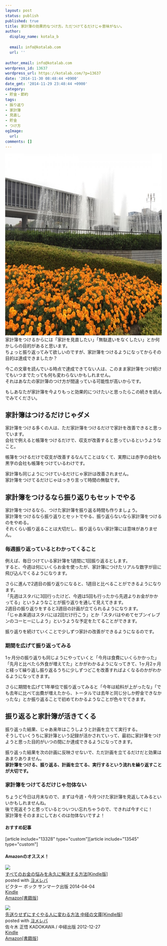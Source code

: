```yaml
---
layout: post
status: publish
published: true
title: 家計簿の効果的なつけ方。ただつけてるだけじゃ意味がない。
author:
  display_name: kotala_b

  email: info@kotalab.com
  url: ''

author_email: info@kotalab.com
wordpress_id: 13637
wordpress_url: https://kotalab.com/?p=13637
date: '2014-11-30 08:48:44 +0900'
date_gmt: '2014-11-29 23:48:44 +0900'
category:
- 貯金・節約
tags:
- 振り返り
- 家計簿
- 見直し
- 貯金
- つけ方
ogImage:
  url:
comments: []
---
```

<p><img src="/wp-content/uploads/give-way-of-household-account-book_20141130-780x585.jpg" alt="give-way-of-household-account-book_20141130" width="780" height="585" class="aligncenter size-large wp-image-13644" /><br />
家計簿をつけるからには「家計を見直したい」「無駄遣いをなくしたい」とか何かしらの目的があると思います。<br />
ちょっと振り返ってみて欲しいのですが、家計簿をつけるようになってからその目的は達成できましたか？</p>
<p>今この文章を読んでいる時点で達成できてない人は、このまま家計簿をつけ続けてもいつまでたっても何も変わらないかもしれません。<br />
それはあなたの家計簿のつけ方が間違っている可能性が高いからです。</p>
<p>もしあなたが家計簿を今よりもっと効果的につけたいと思ったらこの続きを読んでみてください。<br />
</p>
<!--more-->
<h2>家計簿はつけるだけじゃダメ</h2>
<p>家計簿をつける多くの人は、ただ家計簿をつけるだけで家計を改善できると思っています。<br />
会社で例えると帳簿をつけるだけで、収支が改善すると思っているというようなこと。</p>
<p>帳簿をつけるだけで収支が改善するなんてことはなくて、実際には赤字の会社も黒字の会社も帳簿をつけているわけです。</p>
<p>家計簿も同じようにつけているだけじゃ家計は改善されません。<br />
家計簿をつけてるだけじゃはっきり言って時間の無駄です。</p>
<h2>家計簿をつけるなら振り返りもセットでやる</h2>
<p>家計簿をつけるなら、つけた家計簿を振り返る時間も作りましょう。<br />
家計簿をつけるなら振り返りとセットでやる、振り返らないなら家計簿をつけるのをやめる。<br />
それくらい振り返ることは大切だし、振り返らない家計簿には意味がありません。</p>
<h3>毎週振り返っているとわかってくること</h3>
<p>例えば、毎日つけている家計簿を1週間に1回振り返るとします。<br />
すると、今週は何にいくらお金を使ったが、家計簿につけたリアルな数字が目に飛び込んでくるようになります。</p>
<p>さらに進んで2週目の振り返りになると、1週目と比べることができるようになります。<br />
「先週はスタバに3回行ったけど、今週は5回も行ったから先週よりお金がかかってる」というようなことが振り返りを通して見えてきます。<br />
2週目の振り返りをすると3週目の計画が立てられるようになります。<br />
「じゃあ来週はスタバには2回だけ行こう」とか「スタバはやめてセブンイレブンのコーヒーにしよう」というような予定をたてることができます。</p>
<p>振り返りを続けていくことで少しずつ家計の改善ができるようになるのです。</p>
<h3>期間を広げて振り返ってみる</h3>
<p>1ヶ月分の振り返りも同じようにやっていくと「今月は食費にいくらかかった」「先月と比べたら外食が増えてた」とかがわかるようになってきて、1ヶ月2ヶ月と経って繰り返し振り返るうちに少しずつどこを改善すればよくなるのかがわかるようになってきます。</p>
<p>さらに期間を広げて1年単位で振り返ってみると「今年は給料が上がったな」「でも去年に比べて出費が増えたから、トータルでは去年と同じ分しか貯金できなかったな」とか振り返ることで初めてわかるようなことが色々でてきます。</p>
<h2>振り返ると家計簿が活きてくる</h2>
<p>振り返った結果、じゃあ来年はこうしようと計画を立てて実行する。<br />
そうしていくうちに家計簿という記録が活かされていって、最初に家計簿をつけようと思った目的がいつの間にか達成できるようになってきます。</p>
<p>振り返った結果を次の計画に反映させないで、ただ計画を立てるだけだと効果はあまりありません。<br />
<strong>家計簿をつける、振り返る、計画を立てる、実行するという流れを繰り返すことが大切です。</strong></p>
<h3>家計簿をつけてるだけじゃ勿体ない</h3>
<p>ちょうど今日は月末なので、まずは今週・今月つけた家計簿を見返してみるといいかもしれませんね。<br />
後で見返そうと思っているとついつい忘れちゃうので、できれば今すぐに！<br />
家計簿をそのままにしておくのは勿体ないですよ！</p>
<h4 class="rel">おすすめ記事</h4>
<p>[article include="13328" type="custom"][article include="13545" type="custom"]</p>
<h4 class="aam">Amazonのオススメ！</h4>
<div class="booklink-box">
<div class="booklink-image"><a href="https://www.amazon.co.jp/exec/obidos/asin/B00JE9IJI8/same-22/" rel="nofollow" target="_blank"><img src="https://images-fe.ssl-images-amazon.com/images/I/31lsO2a-roL._SL160_.jpg" style="border: none;" /></a></div>
<div class="booklink-info">
<div class="booklink-name"><a href="https://www.amazon.co.jp/exec/obidos/asin/B00JE9IJI8/same-22/" rel="nofollow" target="_blank">すべてのお金の悩みを永久に解決する方法[Kindle版]</a>
<div class="booklink-powered-date">posted with <a href="https://yomereba.com" rel="nofollow" target="_blank">ヨメレバ</a></div>
</div>
<div class="booklink-detail">ビクター ボック サンマーク出版 2014-04-04    </div>
<div class="booklink-link2">
<div class="shoplinkkindle"><a href="https://www.amazon.co.jp/exec/obidos/ASIN/B00JE9IJI8/same-22/" rel="nofollow" target="_blank" >Kindle</a></div>
<div class="shoplinkamazon"><a href="https://www.amazon.co.jp/exec/obidos/ASIN/4763133675/same-22/" rel="nofollow" target="_blank" title="アマゾン" >Amazon[書籍版]</a></div>
</p></div>
</div>
<div class="booklink-footer"></div>
</div>
<div class="booklink-box">
<div class="booklink-image"><a href="https://www.amazon.co.jp/exec/obidos/asin/B00ARBMSQG/same-22/" rel="nofollow" target="_blank"><img src="https://images-fe.ssl-images-amazon.com/images/I/51lLDYud3FL._SL160_.jpg" style="border: none;" /></a></div>
<div class="booklink-info">
<div class="booklink-name"><a href="https://www.amazon.co.jp/exec/obidos/asin/B00ARBMSQG/same-22/" rel="nofollow" target="_blank">先送りせずにすぐやる人に変わる方法 中経の文庫[Kindle版]</a>
<div class="booklink-powered-date">posted with <a href="https://yomereba.com" rel="nofollow" target="_blank">ヨメレバ</a></div>
</div>
<div class="booklink-detail">佐々木 正悟 KADOKAWA / 中経出版 2012-12-27    </div>
<div class="booklink-link2">
<div class="shoplinkkindle"><a href="https://www.amazon.co.jp/exec/obidos/ASIN/B00ARBMSQG/same-22/" rel="nofollow" target="_blank" >Kindle</a></div>
<div class="shoplinkamazon"><a href="https://www.amazon.co.jp/exec/obidos/ASIN/4806142476/same-22/" rel="nofollow" target="_blank" title="アマゾン" >Amazon[書籍版]</a></div>
</p></div>
</div>
<div class="booklink-footer"></div>
</div>
